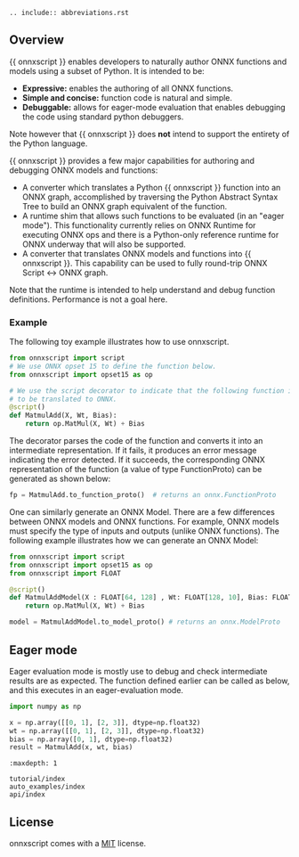 ```{eval-rst}
.. include:: abbreviations.rst
```

## Overview

{{ onnxscript }} enables developers to naturally author ONNX functions and
models using a subset of Python. It is intended to be:

- **Expressive:** enables the authoring of all ONNX functions.
- **Simple and concise:** function code is natural and simple.
- **Debuggable:** allows for eager-mode evaluation that enables
  debugging the code using standard python debuggers.

Note however that {{ onnxscript }} does **not** intend to support the entirety
of the Python language.

{{ onnxscript }} provides a few major capabilities for authoring and debugging
ONNX models and functions:

- A converter which translates a Python {{ onnxscript }} function into an
  ONNX graph, accomplished by traversing the Python Abstract Syntax Tree
  to build an ONNX graph equivalent of the function.
- A runtime shim that allows such functions to be evaluated
  (in an "eager mode"). This functionality currently relies on
  ONNX Runtime for executing ONNX ops
  and there is a Python-only reference runtime for ONNX underway that
  will also be supported.
- A converter that translates ONNX models and functions into {{ onnxscript }}.
  This capability can be used to fully round-trip ONNX Script ↔ ONNX graph.

Note that the runtime is intended to help understand and debug function definitions.
Performance is not a goal here.

### Example

The following toy example illustrates how to use onnxscript.

```python
from onnxscript import script
# We use ONNX opset 15 to define the function below.
from onnxscript import opset15 as op

# We use the script decorator to indicate that the following function is meant
# to be translated to ONNX.
@script()
def MatmulAdd(X, Wt, Bias):
    return op.MatMul(X, Wt) + Bias
```

The decorator parses the code of the function and converts it into an intermediate
representation. If it fails, it produces an error message indicating the error detected.
If it succeeds, the corresponding ONNX representation of the function
(a value of type FunctionProto) can be generated as shown below:

```python
fp = MatmulAdd.to_function_proto()  # returns an onnx.FunctionProto
```

One can similarly generate an ONNX Model. There are a few differences between
ONNX models and ONNX functions. For example, ONNX models must specify the
type of inputs and outputs (unlike ONNX functions).
The following example illustrates how we can generate an ONNX Model:

```python
from onnxscript import script
from onnxscript import opset15 as op
from onnxscript import FLOAT

@script()
def MatmulAddModel(X : FLOAT[64, 128] , Wt: FLOAT[128, 10], Bias: FLOAT[10]) -> FLOAT[64, 10]:
    return op.MatMul(X, Wt) + Bias

model = MatmulAddModel.to_model_proto() # returns an onnx.ModelProto
```

## Eager mode

Eager evaluation mode is mostly use to debug and check intermediate results
are as expected. The function defined earlier can be called as below, and this
executes in an eager-evaluation mode.

```python
import numpy as np

x = np.array([[0, 1], [2, 3]], dtype=np.float32)
wt = np.array([[0, 1], [2, 3]], dtype=np.float32)
bias = np.array([0, 1], dtype=np.float32)
result = MatmulAdd(x, wt, bias)
```

```{toctree}
:maxdepth: 1

tutorial/index
auto_examples/index
api/index
```

## License

onnxscript comes with a [MIT](https://github.com/microsoft/onnx-script/blob/main/LICENSE) license.
